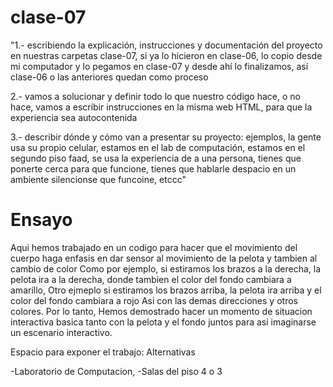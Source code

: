 # clase-07

"1.- escribiendo la explicación, instrucciones y documentación del proyecto en nuestras carpetas clase-07, si ya lo hicieron en clase-06, lo copio desde mi computador y lo pegamos en clase-07 y desde ahí lo finalizamos, así clase-06 o las anteriores quedan como proceso

2.- vamos a solucionar y definir todo lo que nuestro código hace, o no hace, vamos a escribir instrucciones en la misma web HTML, para que la experiencia sea autocontenida

3.- describir dónde y cómo van a presentar su proyecto: ejemplos, la gente usa su propio celular, estamos en el lab de computación, estamos en el segundo piso faad, se usa la experiencia de a una persona, tienes que ponerte cerca para que funcione, tienes que hablarle despacio en un ambiente silencionse que funcoine, etccc"


# Ensayo

Aqui hemos trabajado en un codigo para hacer que el movimiento del cuerpo haga enfasis en dar sensor al movimiento de la pelota y tambien al cambio de color
Como por ejemplo, si estiramos los brazos a la derecha, la pelota ira a la derecha, donde tambien el color del fondo cambiara a amarillo,
Otro ejmeplo si estiramos los brazos arriba, la pelota ira arriba y el color del fondo cambiara a rojo
Asi con las demas direcciones y otros colores.
Por lo tanto, Hemos demostrado hacer un momento de situacion interactiva basica tanto con la pelota y el fondo juntos para asi imaginarse un escenario interactivo.

Espacio para exponer el trabajo:
Alternativas

-Laboratorio de Computacion,
-Salas del piso 4 o 3
